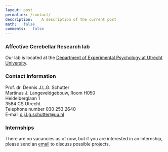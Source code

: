 ```yaml
---
layout: post
permalink: /contact/
description:	A description of the current post
math:	false
comments:	false
---
```


### Affective Cerebellar Research lab
Our lab is located at the [Department of Experimental Psychology at Utrecht University](https://www.uu.nl/en/organisation/experimental-psychology).

### Contact information
Prof. dr. Dennis J.L.G. Schutter  
Martinus J. Langeveldgebouw, Room H050  
Heidelberglaan 1  
3584 CS Utrecht  
Telephone number 030 253 2640  
E-mail d.j.l.g.schutter@uu.nl  


### Internships
There are no vacancies as of now, but if you are interested in an internship, please send an [email](mailto:d.j.l.g.schutter@uu.com) to discuss possible projects.


<!--<a href="mailto:d.j.l.g.schutter@uu.com">Email Us</a>  
-->
